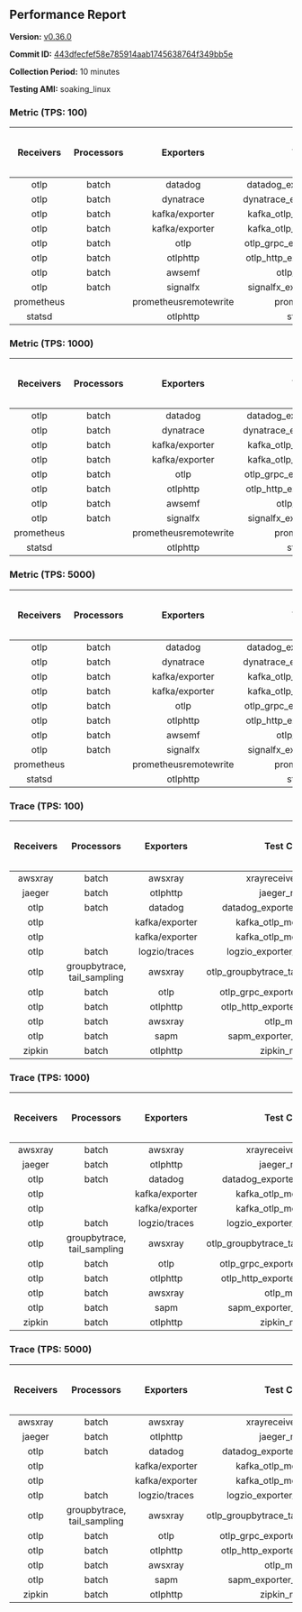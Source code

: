 ## Performance Report

**Version:** [v0.36.0](https://github.com/aws-observability/aws-otel-collector/releases/tag/v0.36.0)

**Commit ID:** [443dfecfef58e785914aab1745638764f349bb5e](https://github.com/aws-observability/aws-otel-collector/commit/443dfecfef58e785914aab1745638764f349bb5e)

**Collection Period:** 10 minutes

**Testing AMI:** soaking_linux


### Metric (TPS: 100)
| Receivers | Processors | Exporters | Test Case | Data Type | Instance Type | Avg CPU Usage (Percent) | Avg Memory Usage (Megabytes) | Max CPU Usage (Percent) | Max Memory Usage (Megabytes) |
|:---------:|:----------:|:---------:|:---------:|:---------:|:-------------:|:-----------------------:|:----------------------------:|:-----------------------:|:----------------------------:|
| otlp | batch | datadog | datadog_exporter_metric_mock | otlp | m5.2xlarge | 0.05 | 84.03 | 0.20 | 85.66 |
| otlp | batch | dynatrace | dynatrace_exporter_metric_mock | otlp | m5.2xlarge | 0.04 | 80.50 | 0.20 | 81.42 |
| otlp | batch | kafka/exporter | kafka_otlp_metric_mock_2_8_1 | otlp | m5.2xlarge | 0.05 | 87.20 | 0.30 | 91.41 |
| otlp | batch | kafka/exporter | kafka_otlp_metric_mock_3_2_0 | otlp | m5.2xlarge | 0.06 | 88.51 | 0.20 | 92.04 |
| otlp | batch | otlp | otlp_grpc_exporter_metric_mock | otlp | m5.2xlarge | 0.04 | 83.42 | 0.20 | 84.75 |
| otlp | batch | otlphttp | otlp_http_exporter_metric_mock | otlp | m5.2xlarge | 0.04 | 81.10 | 0.20 | 82.62 |
| otlp | batch | awsemf | otlp_metric_mock | otlp | m5.2xlarge | 0.04 | 80.55 | 0.10 | 81.95 |
| otlp | batch | signalfx | signalfx_exporter_metric_mock | otlp | m5.2xlarge | 0.04 | 80.98 | 0.20 | 82.16 |
| prometheus |  | prometheusremotewrite | prometheus_mock | prometheus | m5.2xlarge | 0.07 | 105.45 | 0.30 | 108.30 |
| statsd |  | otlphttp | statsd_mock | statsd | m5.2xlarge | 0.01 | 80.38 | 0.10 | 81.67 |

### Metric (TPS: 1000)
| Receivers | Processors | Exporters | Test Case | Data Type | Instance Type | Avg CPU Usage (Percent) | Avg Memory Usage (Megabytes) | Max CPU Usage (Percent) | Max Memory Usage (Megabytes) |
|:---------:|:----------:|:---------:|:---------:|:---------:|:-------------:|:-----------------------:|:----------------------------:|:-----------------------:|:----------------------------:|
| otlp | batch | datadog | datadog_exporter_metric_mock | otlp | m5.2xlarge | 0.06 | 84.55 | 0.20 | 85.54 |
| otlp | batch | dynatrace | dynatrace_exporter_metric_mock | otlp | m5.2xlarge | 0.04 | 81.34 | 0.10 | 82.70 |
| otlp | batch | kafka/exporter | kafka_otlp_metric_mock_2_8_1 | otlp | m5.2xlarge | 0.17 | 86.81 | 0.30 | 92.21 |
| otlp | batch | kafka/exporter | kafka_otlp_metric_mock_3_2_0 | otlp | m5.2xlarge | 0.05 | 85.93 | 0.30 | 90.73 |
| otlp | batch | otlp | otlp_grpc_exporter_metric_mock | otlp | m5.2xlarge | 0.04 | 82.12 | 0.20 | 83.39 |
| otlp | batch | otlphttp | otlp_http_exporter_metric_mock | otlp | m5.2xlarge | 0.04 | 81.55 | 0.20 | 82.78 |
| otlp | batch | awsemf | otlp_metric_mock | otlp | m5.2xlarge | 0.04 | 80.88 | 0.10 | 82.37 |
| otlp | batch | signalfx | signalfx_exporter_metric_mock | otlp | m5.2xlarge | 0.04 | 81.57 | 0.20 | 82.85 |
| prometheus |  | prometheusremotewrite | prometheus_mock | prometheus | m5.2xlarge | 0.67 | 132.27 | 1.30 | 140.85 |
| statsd |  | otlphttp | statsd_mock | statsd | m5.2xlarge | 0.01 | 78.76 | 0.20 | 79.98 |

### Metric (TPS: 5000)
| Receivers | Processors | Exporters | Test Case | Data Type | Instance Type | Avg CPU Usage (Percent) | Avg Memory Usage (Megabytes) | Max CPU Usage (Percent) | Max Memory Usage (Megabytes) |
|:---------:|:----------:|:---------:|:---------:|:---------:|:-------------:|:-----------------------:|:----------------------------:|:-----------------------:|:----------------------------:|
| otlp | batch | datadog | datadog_exporter_metric_mock | otlp | m5.2xlarge | 0.05 | 84.42 | 0.20 | 85.33 |
| otlp | batch | dynatrace | dynatrace_exporter_metric_mock | otlp | m5.2xlarge | 0.04 | 81.20 | 0.20 | 82.48 |
| otlp | batch | kafka/exporter | kafka_otlp_metric_mock_2_8_1 | otlp | m5.2xlarge | 0.06 | 86.37 | 0.20 | 92.52 |
| otlp | batch | kafka/exporter | kafka_otlp_metric_mock_3_2_0 | otlp | m5.2xlarge | 0.16 | 87.53 | 0.30 | 88.67 |
| otlp | batch | otlp | otlp_grpc_exporter_metric_mock | otlp | m5.2xlarge | 0.04 | 82.05 | 0.20 | 83.16 |
| otlp | batch | otlphttp | otlp_http_exporter_metric_mock | otlp | m5.2xlarge | 0.03 | 81.13 | 0.20 | 81.91 |
| otlp | batch | awsemf | otlp_metric_mock | otlp | m5.2xlarge | 0.04 | 80.85 | 0.20 | 82.21 |
| otlp | batch | signalfx | signalfx_exporter_metric_mock | otlp | m5.2xlarge | 0.03 | 80.82 | 0.20 | 82.23 |
| prometheus |  | prometheusremotewrite | prometheus_mock | prometheus | m5.2xlarge | 4.27 | 250.24 | 7.50 | 294.49 |
| statsd |  | otlphttp | statsd_mock | statsd | m5.2xlarge | 0.01 | 81.11 | 0.10 | 82.37 |

### Trace (TPS: 100)
| Receivers | Processors | Exporters | Test Case | Data Type | Instance Type | Avg CPU Usage (Percent) | Avg Memory Usage (Megabytes) | Max CPU Usage (Percent) | Max Memory Usage (Megabytes) |
|:---------:|:----------:|:---------:|:---------:|:---------:|:-------------:|:-----------------------:|:----------------------------:|:-----------------------:|:----------------------------:|
| awsxray | batch | awsxray | xrayreceiver_mock | xray | m5.2xlarge | 3.59 | 107.04 | 3.80 | 107.52 |
| jaeger | batch | otlphttp | jaeger_mock | jaeger | m5.2xlarge | 1.32 | 111.71 | 1.50 | 113.30 |
| otlp | batch | datadog | datadog_exporter_trace_mock | otlp | m5.2xlarge | 4.22 | 114.41 | 4.60 | 115.55 |
| otlp |  | kafka/exporter | kafka_otlp_mock_2_8_1 | otlp | m5.2xlarge | 4.92 | 110.32 | 5.10 | 110.65 |
| otlp |  | kafka/exporter | kafka_otlp_mock_3_2_0 | otlp | m5.2xlarge | 23.49 | 140.92 | 25.20 | 154.30 |
| otlp | batch | logzio/traces | logzio_exporter_trace_mock | otlp | m5.2xlarge | 3.89 | 115.10 | 4.10 | 117.49 |
| otlp | groupbytrace, tail_sampling | awsxray | otlp_groupbytrace_tailsampling_mock | otlp | m5.2xlarge | 5.37 | 127.30 | 5.90 | 145.25 |
| otlp | batch | otlp | otlp_grpc_exporter_trace_mock | otlp | m5.2xlarge | 3.49 | 136.34 | 3.90 | 145.90 |
| otlp | batch | otlphttp | otlp_http_exporter_trace_mock | otlp | m5.2xlarge | 3.99 | 113.49 | 4.40 | 115.81 |
| otlp | batch | awsxray | otlp_mock | otlp | m5.2xlarge | 3.58 | 106.40 | 3.70 | 106.77 |
| otlp | batch | sapm | sapm_exporter_trace_mock | otlp | m5.2xlarge | 3.33 | 118.86 | 3.70 | 119.05 |
| zipkin | batch | otlphttp | zipkin_mock | zipkin | m5.2xlarge | 2.46 | 113.80 | 2.80 | 117.06 |

### Trace (TPS: 1000)
| Receivers | Processors | Exporters | Test Case | Data Type | Instance Type | Avg CPU Usage (Percent) | Avg Memory Usage (Megabytes) | Max CPU Usage (Percent) | Max Memory Usage (Megabytes) |
|:---------:|:----------:|:---------:|:---------:|:---------:|:-------------:|:-----------------------:|:----------------------------:|:-----------------------:|:----------------------------:|
| awsxray | batch | awsxray | xrayreceiver_mock | xray | m5.2xlarge | 18.00 | 110.52 | 18.50 | 111.71 |
| jaeger | batch | otlphttp | jaeger_mock | jaeger | m5.2xlarge | 10.79 | 115.85 | 11.70 | 122.66 |
| otlp | batch | datadog | datadog_exporter_trace_mock | otlp | m5.2xlarge | 29.98 | 117.55 | 30.70 | 121.02 |
| otlp |  | kafka/exporter | kafka_otlp_mock_2_8_1 | otlp | m5.2xlarge | 42.39 | 111.59 | 43.20 | 112.31 |
| otlp |  | kafka/exporter | kafka_otlp_mock_3_2_0 | otlp | m5.2xlarge | 44.57 | 116.68 | 61.50 | 146.63 |
| otlp | batch | logzio/traces | logzio_exporter_trace_mock | otlp | m5.2xlarge | 28.07 | 112.66 | 28.40 | 114.72 |
| otlp | groupbytrace, tail_sampling | awsxray | otlp_groupbytrace_tailsampling_mock | otlp | m5.2xlarge | 48.57 | 165.29 | 50.50 | 169.87 |
| otlp | batch | otlp | otlp_grpc_exporter_trace_mock | otlp | m5.2xlarge | 27.84 | 454.46 | 29.80 | 533.78 |
| otlp | batch | otlphttp | otlp_http_exporter_trace_mock | otlp | m5.2xlarge | 27.35 | 113.07 | 32.40 | 115.48 |
| otlp | batch | awsxray | otlp_mock | otlp | m5.2xlarge | 32.14 | 110.26 | 32.70 | 111.27 |
| otlp | batch | sapm | sapm_exporter_trace_mock | otlp | m5.2xlarge | 27.47 | 121.15 | 30.00 | 121.23 |
| zipkin | batch | otlphttp | zipkin_mock | zipkin | m5.2xlarge | 22.01 | 136.61 | 23.30 | 165.33 |

### Trace (TPS: 5000)
| Receivers | Processors | Exporters | Test Case | Data Type | Instance Type | Avg CPU Usage (Percent) | Avg Memory Usage (Megabytes) | Max CPU Usage (Percent) | Max Memory Usage (Megabytes) |
|:---------:|:----------:|:---------:|:---------:|:---------:|:-------------:|:-----------------------:|:----------------------------:|:-----------------------:|:----------------------------:|
| awsxray | batch | awsxray | xrayreceiver_mock | xray | m5.2xlarge | 25.52 | 120.19 | 26.40 | 126.97 |
| jaeger | batch | otlphttp | jaeger_mock | jaeger | m5.2xlarge | 55.49 | 127.66 | 58.40 | 141.96 |
| otlp | batch | datadog | datadog_exporter_trace_mock | otlp | m5.2xlarge | 111.14 | 122.00 | 115.50 | 125.78 |
| otlp |  | kafka/exporter | kafka_otlp_mock_2_8_1 | otlp | m5.2xlarge | 144.24 | 152.42 | 155.71 | 160.43 |
| otlp |  | kafka/exporter | kafka_otlp_mock_3_2_0 | otlp | m5.2xlarge | 130.28 | 123.81 | 146.90 | 125.24 |
| otlp | batch | logzio/traces | logzio_exporter_trace_mock | otlp | m5.2xlarge | 106.96 | 113.84 | 113.39 | 117.14 |
| otlp | groupbytrace, tail_sampling | awsxray | otlp_groupbytrace_tailsampling_mock | otlp | m5.2xlarge | 186.17 | 214.02 | 192.50 | 218.79 |
| otlp | batch | otlp | otlp_grpc_exporter_trace_mock | otlp | m5.2xlarge | 110.39 | 2006.13 | 120.40 | 2248.55 |
| otlp | batch | otlphttp | otlp_http_exporter_trace_mock | otlp | m5.2xlarge | 101.02 | 112.25 | 115.50 | 113.42 |
| otlp | batch | awsxray | otlp_mock | otlp | m5.2xlarge | 125.52 | 12802.97 | 375.47 | 22949.94 |
| otlp | batch | sapm | sapm_exporter_trace_mock | otlp | m5.2xlarge | 100.26 | 124.69 | 107.80 | 128.27 |
| zipkin | batch | otlphttp | zipkin_mock | zipkin | m5.2xlarge | 102.96 | 249.12 | 106.70 | 327.35 |
